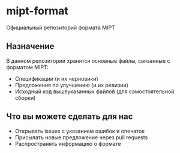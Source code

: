 # mipt-format
Официальный репозиторий формата MIPT

## Назначение
В данном репозитории хранятся основные файлы, связанные с форматом MIPT:
- Спецификации (и их черновики)
- Предложения по улучшению (и их ревизии)
- Исходный код вышеуказанных файлов (для самостоятельной сборки)

## Что вы можете сделать для нас
- Открывать issues с указанием ошибок и опечаток
- Присылать новые предложение через pull requests
- Распространять информацию о формате
